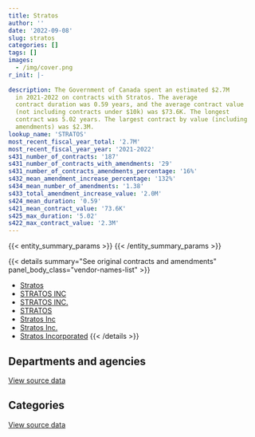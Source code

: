 ```yaml
---
title: Stratos
author: ''
date: '2022-09-08'
slug: stratos
categories: []
tags: []
images:
  - /img/cover.png
r_init: |-
  
description: The Government of Canada spent an estimated $2.7M
  in 2021-2022 on contracts with Stratos. The average
  contract duration was 0.59 years, and the average contract value
  (not including contracts under $10k) was $73.6K. The longest
  contract was 5.02 years. The largest contract by value (including
  amendments) was $2.3M.
lookup_name: 'STRATOS'
most_recent_fiscal_year_total: '2.7M'
most_recent_fiscal_year_year: '2021-2022'
s431_number_of_contracts: '187'
s431_number_of_contracts_with_amendments: '29'
s431_number_of_contracts_amendments_percentage: '16%'
s432_mean_amendment_increase_percentage: '132%'
s434_mean_number_of_amendments: '1.38'
s433_total_amendment_increase_value: '2.0M'
s424_mean_duration: '0.59'
s421_mean_contract_value: '73.6K'
s425_max_duration: '5.02'
s422_max_contract_value: '2.3M'
---
```


<script src="/rmarkdown-libs/htmlwidgets/htmlwidgets.js"></script>
<link href="/rmarkdown-libs/datatables-css/datatables-crosstalk.css" rel="stylesheet" />
<script src="/rmarkdown-libs/datatables-binding/datatables.js"></script>
<script src="/rmarkdown-libs/jquery/jquery-3.6.0.min.js"></script>
<link href="/rmarkdown-libs/dt-core-bootstrap/css/dataTables.bootstrap.min.css" rel="stylesheet" />
<link href="/rmarkdown-libs/dt-core-bootstrap/css/dataTables.bootstrap.extra.css" rel="stylesheet" />
<script src="/rmarkdown-libs/dt-core-bootstrap/js/jquery.dataTables.min.js"></script>
<script src="/rmarkdown-libs/dt-core-bootstrap/js/dataTables.bootstrap.min.js"></script>
<link href="/rmarkdown-libs/crosstalk/css/crosstalk.min.css" rel="stylesheet" />
<script src="/rmarkdown-libs/crosstalk/js/crosstalk.min.js"></script>
<script src="/rmarkdown-libs/htmlwidgets/htmlwidgets.js"></script>
<link href="/rmarkdown-libs/datatables-css/datatables-crosstalk.css" rel="stylesheet" />
<script src="/rmarkdown-libs/datatables-binding/datatables.js"></script>
<script src="/rmarkdown-libs/jquery/jquery-3.6.0.min.js"></script>
<link href="/rmarkdown-libs/dt-core-bootstrap/css/dataTables.bootstrap.min.css" rel="stylesheet" />
<link href="/rmarkdown-libs/dt-core-bootstrap/css/dataTables.bootstrap.extra.css" rel="stylesheet" />
<script src="/rmarkdown-libs/dt-core-bootstrap/js/jquery.dataTables.min.js"></script>
<script src="/rmarkdown-libs/dt-core-bootstrap/js/dataTables.bootstrap.min.js"></script>
<link href="/rmarkdown-libs/crosstalk/css/crosstalk.min.css" rel="stylesheet" />
<script src="/rmarkdown-libs/crosstalk/js/crosstalk.min.js"></script>

{{< entity_summary_params >}}
{{< /entity_summary_params >}}

{{< details summary="See original contracts and amendments" panel_body_class="vendor-names-list" >}}
- [Stratos](https://search.open.canada.ca/en/ct/?sort=contract_value_f%20desc&page=1&search_text=%22Stratos%22)
- [STRATOS INC](https://search.open.canada.ca/en/ct/?sort=contract_value_f%20desc&page=1&search_text=%22STRATOS%20INC%22)
- [STRATOS INC.](https://search.open.canada.ca/en/ct/?sort=contract_value_f%20desc&page=1&search_text=%22STRATOS%20INC.%22)
- [STRATOS](https://search.open.canada.ca/en/ct/?sort=contract_value_f%20desc&page=1&search_text=%22STRATOS%22)
- [Stratos Inc](https://search.open.canada.ca/en/ct/?sort=contract_value_f%20desc&page=1&search_text=%22Stratos%20Inc%22)
- [Stratos Inc.](https://search.open.canada.ca/en/ct/?sort=contract_value_f%20desc&page=1&search_text=%22Stratos%20Inc.%22)
- [Stratos Incorporated](https://search.open.canada.ca/en/ct/?sort=contract_value_f%20desc&page=1&search_text=%22Stratos%20Incorporated%22)
{{< /details >}}

## Departments and agencies

<div id="htmlwidget-1" style="width:100%;height:auto;" class="datatables html-widget"></div>
<script type="application/json" data-for="htmlwidget-1">{"x":{"style":"bootstrap","filter":"none","vertical":false,"data":[["<a href=\"/departments/aandc-aadnc/\">Crown-Indigenous Relations and Northern Affairs Canada<\/a>","<a href=\"/departments/cannor/\">Canadian Northern Economic Development Agency<\/a>","<a href=\"/departments/dfatd-maecd/\">Global Affairs Canada<\/a>","<a href=\"/departments/dfo-mpo/\">Fisheries and Oceans Canada<\/a>","<a href=\"/departments/ec/\">Environment and Climate Change Canada<\/a>","<a href=\"/departments/hc-sc/\">Health Canada<\/a>","<a href=\"/departments/iaac-aeic/\">Impact Assessment Agency of Canada<\/a>","<a href=\"/departments/ic/\">Innovation, Science and Economic Development Canada<\/a>","<a href=\"/departments/ijc-cmi/\">International Joint Commission<\/a>","<a href=\"/departments/infc/\">Infrastructure Canada<\/a>","<a href=\"/departments/isc-sac/\">Indigenous Services Canada<\/a>","<a href=\"/departments/lac-bac/\">Library and Archives Canada<\/a>","<a href=\"/departments/nrc-cnrc/\">National Research Council Canada<\/a>","<a href=\"/departments/nrcan-rncan/\">Natural Resources Canada<\/a>","<a href=\"/departments/oag-bvg/\">Office of the Auditor General of Canada<\/a>","<a href=\"/departments/pc/\">Parks Canada<\/a>","<a href=\"/departments/polar-polaire/\">Polar Knowledge Canada<\/a>","<a href=\"/departments/pwgsc-tpsgc/\">Public Services and Procurement Canada<\/a>","<a href=\"/departments/tc/\">Transport Canada<\/a>","<a href=\"/departments/wage/\">Department for Women and Gender Equality<\/a>"],[874772.73,null,null,211179.68,76744,null,8592.86,60791.11,15288.9,null,38655.94,24255,43957,908611.37,30244.19,69213.35,null,null,24961.7,null],[514876.53,19800,39535.4,299606.21,162855.92,null,19095.4,23165,null,null,226433.21,null,28193.5,632128.7,5549.67,null,39380.5,null,null,null],[1108680.81,26007.29,null,141621.27,301695.85,58104.6,19432.74,null,16859.6,11041.71,39800,null,214882.02,1117897.43,11302.72,null,null,null,null,7783.27],[478148.54,62382.59,null,280959.18,214721.85,null,null,null,null,29638.29,null,null,161342.17,1176472.21,11074,18328.6,34925,51985.07,63901.5,74492.77]],"container":"<table class=\"table table-striped table-hover row-border order-column display\">\n  <thead>\n    <tr>\n      <th>Department<\/th>\n      <th>2018-2019<\/th>\n      <th>2019-2020<\/th>\n      <th>2020-2021<\/th>\n      <th>2021-2022<\/th>\n    <\/tr>\n  <\/thead>\n<\/table>","options":{"order":[[4,"desc"]],"pageLength":10,"autoWidth":true,"columnDefs":[{"targets":1,"render":"function(data, type, row, meta) {\n    return type !== 'display' ? data : DTWidget.formatCurrency(data, \"$\", 2, 3, \",\", \".\", true, null);\n  }"},{"targets":2,"render":"function(data, type, row, meta) {\n    return type !== 'display' ? data : DTWidget.formatCurrency(data, \"$\", 2, 3, \",\", \".\", true, null);\n  }"},{"targets":3,"render":"function(data, type, row, meta) {\n    return type !== 'display' ? data : DTWidget.formatCurrency(data, \"$\", 2, 3, \",\", \".\", true, null);\n  }"},{"targets":4,"render":"function(data, type, row, meta) {\n    return type !== 'display' ? data : DTWidget.formatCurrency(data, \"$\", 2, 3, \",\", \".\", true, null);\n  }"},{"width":"16%","targets":[1,2,3,4]},{"className":"dt-right","targets":[1,2,3,4]}],"orderClasses":false}},"evals":["options.columnDefs.0.render","options.columnDefs.1.render","options.columnDefs.2.render","options.columnDefs.3.render"],"jsHooks":[]}</script>
<p class="text-right">
<a href="https://github.com/GoC-Spending/contracts-data/tree/main/data/out/vendors/stratos/summary_by_fiscal_year_by_department.csv" class="source-data-link btn btn-link">View source data</a>
</p>

## Categories

<div id="htmlwidget-2" style="width:100%;height:auto;" class="datatables html-widget"></div>
<script type="application/json" data-for="htmlwidget-2">{"x":{"style":"bootstrap","filter":"none","vertical":false,"data":[["<a href=\"/categories/other/\">(Other)<\/a>","<a href=\"/categories/facilities_and_construction/\">Facilities and construction<\/a>","<a href=\"/categories/office_management/\">Office management<\/a>","<a href=\"/categories/professional_services/\">Professional services<\/a>","<a href=\"/categories/information_technology/\">Information technology<\/a>","<a href=\"/categories/human_capital/\">Human capital<\/a>"],[null,null,24860,2339971.66,null,22436.17],[null,null,null,1902462.48,92959.06,15198.5],[null,null,null,2974592.41,66126.76,34390.14],[39874.88,69217.67,null,2476448.64,null,72830.57]],"container":"<table class=\"table table-striped table-hover row-border order-column display\">\n  <thead>\n    <tr>\n      <th>Category<\/th>\n      <th>2018-2019<\/th>\n      <th>2019-2020<\/th>\n      <th>2020-2021<\/th>\n      <th>2021-2022<\/th>\n    <\/tr>\n  <\/thead>\n<\/table>","options":{"order":[[4,"desc"]],"dom":"t","pageLength":30,"autoWidth":true,"columnDefs":[{"targets":1,"render":"function(data, type, row, meta) {\n    return type !== 'display' ? data : DTWidget.formatCurrency(data, \"$\", 2, 3, \",\", \".\", true, null);\n  }"},{"targets":2,"render":"function(data, type, row, meta) {\n    return type !== 'display' ? data : DTWidget.formatCurrency(data, \"$\", 2, 3, \",\", \".\", true, null);\n  }"},{"targets":3,"render":"function(data, type, row, meta) {\n    return type !== 'display' ? data : DTWidget.formatCurrency(data, \"$\", 2, 3, \",\", \".\", true, null);\n  }"},{"targets":4,"render":"function(data, type, row, meta) {\n    return type !== 'display' ? data : DTWidget.formatCurrency(data, \"$\", 2, 3, \",\", \".\", true, null);\n  }"},{"width":"16%","targets":[1,2,3,4]},{"className":"dt-right","targets":[1,2,3,4]}],"orderClasses":false,"lengthMenu":[10,25,30,50,100]}},"evals":["options.columnDefs.0.render","options.columnDefs.1.render","options.columnDefs.2.render","options.columnDefs.3.render"],"jsHooks":[]}</script>
<p class="text-right">
<a href="https://github.com/GoC-Spending/contracts-data/tree/main/data/out/vendors/stratos/summary_by_fiscal_year_by_category.csv" class="source-data-link btn btn-link">View source data</a>
</p>
